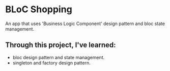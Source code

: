 # BLoC Shopping

An app that uses 'Business Logic Component' design pattern and bloc state management.

## Through this project, I've learned:

-   bloc design pattern and state management.
-   singleton and factory design pattern.